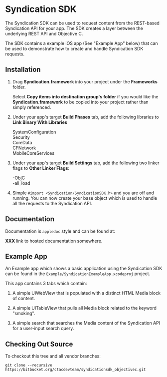 # Syndication SDK

The Syndication SDK can be used to request content from the REST-based Syndication API for your app.  The SDK creates a layer between the underlying REST API and Objective C.

The SDK contains a example iOS app (See "Example App" below) that can be used to demonstrate how to create and handle Syndication SDK requests.

## Installation

1. Drag **Syndication.framework** into your project under the **Frameworks** folder.

   Select **Copy items into destination group's folder** if you would like the **Syndication.framework** to be copied into your project rather than simply referenced.

2. Under your app's target **Build Phases** tab, add the following libraries to **Link Binary With Libraries**

   SystemConfiguration  
   Security  
   CoreData  
   CFNetwork  
   MobileCoreServices  

3. Under your app's target **Build Settings** tab, add the following two linker flags to **Other Linker Flags**:

   -ObjC  
   -all_load

4. Simple `#import <Syndication/SyndicationSDK.h>` and you are off and running.  You can now create your base object which is used to handle all the requests to the Syndication API.

## Documentation

Documentation is `appledoc` style and can be found at:

**XXX** link to hosted documentation somewhere.

## Example App

An Example app which shows a basic application using the Syndication SDK can be found in the `Example/SyndicationExampleApp.xcodeproj` project.

This app contains 3 tabs which contain:

1. A simple UIWebView that is populated with a distinct HTML Media block of content.

2. A simple UITableView that pulls all Media block related to the keyword "smoking".

3. A simple search that searches the Media content of the Syndication API for a user-input search query.

## Checking Out Source

To checkout this tree and all vendor branches:

`git clone --recursive https://bitbucket.org/ctacdevteam/syndicationsdk_objectivec.git`

